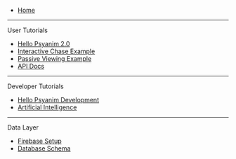 <!-- docs/_sidebar.md -->

* [Home](/ "Psyanim 2.0")
---
User Tutorials
* [Hello Psyanim 2.0](/overview/hello_psyanim_2.md "Hello Psyanim 2.0")
* [Interactive Chase Example](/overview/interactive_example.md "Interactive Chase")
* [Passive Viewing Example](/overview/passive_viewing_example.md "Passive Viewing")
* [API Docs](/overview/psyanim_api_docs.md "API Docs")
---
Developer Tutorials
* [Hello Psyanim Development](/overview/hello_psyanim_dev.md "Psyanim Dev")
* [Artificial Intelligence](/overview/artificial_intelligence_in_psyanim2.md "Artificial Intelligence")
---
Data Layer
* [Firebase Setup](/overview/firebase_setup.md "Firebase Setup")
* [Database Schema](/overview/database_schema.md "Database Schema")
